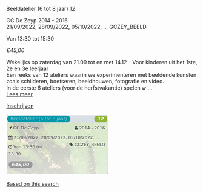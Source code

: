 Beeldatelier (6 tot 8 jaar) *12*

GC De Zeyp 2014 - 2016  
21/09/2022, 28/09/2022, 05/10/2022, ... GCZEY\_BEELD  

Van 13:30 tot 15:30

*€45,00*

  

  

Wekelijks op zaterdag van 21.09 tot en met 14.12 - Voor kinderen uit het 1ste, 2e en 3e leerjaar  
Een reeks van 12 ateliers waarin we experimenteren met beeldende kunsten zoals schilderen, boetseren, beeldhouwen, fotografie en video.  
In de eerste 6 ateliers (voor de herfstvakantie) spelen w ...  
[Lees meer](https://tickets.vgc.be/activity/subscribe/GCZEY_BEELD)

[Inschrijven](https://tickets.vgc.be/activity/subscribe/GCZEY_BEELD)

![](80247.png)

[Based on this search](https://tickets.vgc.be/activity/index?&vrijeplaatsen=1&Age%5B%5D=4%2C6&entity=276)